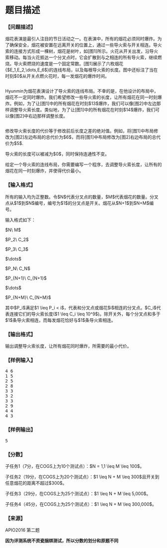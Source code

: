 # 题目描述


<h3>
【问题描述】
</h3>
<p>
烟花表演是最引人注目的节日活动之一。在表演中，所有的烟花必须同时爆炸。为了确保安全，烟花被安置在远离开关的位置上，通过一些导火索与开关相连。导火索的连接方式形成一棵树，烟花是树叶，如[图1]所示。火花从开关出发，沿导火索移动。每当火花抵达一个分叉点时，它会扩散到与之相连的所有导火索，继续燃烧。导火索燃烧的速度是一个固定常数。[图1]展示了六枚烟花{$E_1,E_2,\dots,E_6$}的连线布局，以及每根导火索的长度。图中还标注了当在时刻$0$从开关点燃火花时，每一发烟花的爆炸时间。
</p>
<center>
<p>
<img src="/upload/image/20160511/20160511105448_53526.jpg" alt=""/> 
</p>
</center>
<p>
Hyunmin为烟花表演设计了导火索的连线布局。不幸的是，在他设计的布局中，烟花不一定同时爆炸。我们希望修改一些导火索的长度，让所有烟花在同一时刻爆炸。例如，为了让[图1]中的所有烟花在时刻$13$爆炸，我们可以像[图2]中左边那样调整导火索长度。类似地，为了让[图1]中的所有烟花在时刻$14$爆炸，我们可以像[图2]中右边那样调整长度。
</p>
<center>
<p>
<img src="/upload/image/20160511/20160511105620_85119.jpg" alt=""/> 
</p>
</center>
<p>
修改导火索长度的代价等于修改前后长度之差的绝对值。例如，将[图1]中布局修改为[图2]左边布局的总代价为$6$，而将[图1]中布局修改为[图2]右边布局的总代价为$5$.
</p>
<p>
导火索的长度可以被减为$0$，同时保持连通性不变。
</p>
<p>
给定一个导火索的连线布局，你需要编写一个程序，去调整导火索长度，让所有的烟花在同一时刻爆炸，并使得代价最小。
</p>
<h3>
【输入格式】
</h3>
<p>
所有的输入均为正整数。令$N$代表分叉点的数量，$M$代表烟花的数量。分叉点从$1$到$N$编号，编号为$1$的分叉点是开关。烟花从$N+1$到$N+M$编号。
</p>
<p>
输入格式如下：
</p>
<p>
$N\ M$
</p>
<p>
$P_2\ C_2$
</p>
<p>
$P_3\ C_3$
</p>
<p>
$\dots$
</p>
<p>
$P_N\ C_N$
</p>
<p>
$P_{N+1}\ C_{N+1}$
</p>
<p>
$\dots$
</p>
<p>
$P_{N+M}\ C_{N+M}$
</p>
<p>
其中$P_i$满足$1 \leq P_i &lt; i$，代表和分叉点或烟花$i$相连的分叉点。$C_i$代表连接它们的导火索长度($1 \leq C_i \leq 10^9$)。除开关外，每个分叉点和多于$1$条导火索相连，而每发烟花恰好与$1$条导火索相连。
</p>
<h3>
【输出格式】
</h3>
<p>
输出调整导火索长度，让所有烟花同时爆炸，所需要的最小代价。
</p>
<h3>
【样例输入】
</h3>
<pre>4 6
1 5
2 5
2 8
3 3
3 2
3 3
2 9
4 4
4 3
</pre>
<h3>
【样例输出】
</h3>
<pre>5
</pre>
<h3>
【分数】
</h3>
<p>
子任务1（7分，在COGS上为10个测试点）：$N = 1,1 \leq M \leq 100$。
</p>
<p>
子任务2（19分，在COGS上为20个测试点）：$1 \leq N + M \leq 300$且开关到任意烟花的距离不超过$300$。
</p>
<p>
子任务3（29分，在COGS上为25个测试点）：$1 \leq N + M \leq 5,000$。
</p>
<p>
子任务4（45分，在COGS上为25个测试点）：$1 \leq N + M \leq 300,000$。
</p>
<h3>
【来源】
</h3>
<p>
APIO2016 第二题
</p>
<p>
<strong>因为评测系统不资瓷捆绑测试，所以分数的划分和原题不同</strong> 
</p>
